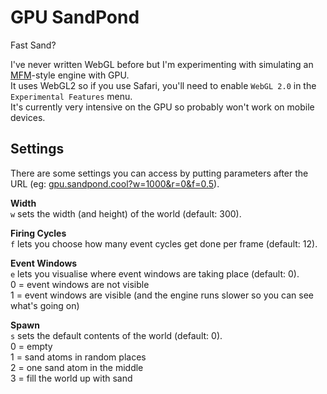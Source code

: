 # GPU SandPond
Fast Sand?

I've never written WebGL before but I'm experimenting with simulating an [MFM](https://github.com/DaveAckley/MFM)-style engine with GPU.<br>
It uses WebGL2 so if you use Safari, you'll need to enable `WebGL 2.0` in the `Experimental Features` menu.<br>
It's currently very intensive on the GPU so probably won't work on mobile devices.

## Settings
There are some settings you can access by putting parameters after the URL (eg: [gpu.sandpond.cool?w=1000&r=0&f=0.5](https://gpu.sandpond.cool?w=1000&f=2)).

**Width**<br>
`w` sets the width (and height) of the world (default: 300).

**Firing Cycles**<br>
`f` lets you choose how many event cycles get done per frame (default: 12).<br>

**Event Windows**<br>
`e` lets you visualise where event windows are taking place (default: 0).<br>
0 = event windows are not visible<br>
1 = event windows are visible (and the engine runs slower so you can see what's going on)

**Spawn**<br>
`s` sets the default contents of the world (default: 0).<br>
0 = empty<br>
1 = sand atoms in random places<br>
2 = one sand atom in the middle<br>
3 = fill the world up with sand
